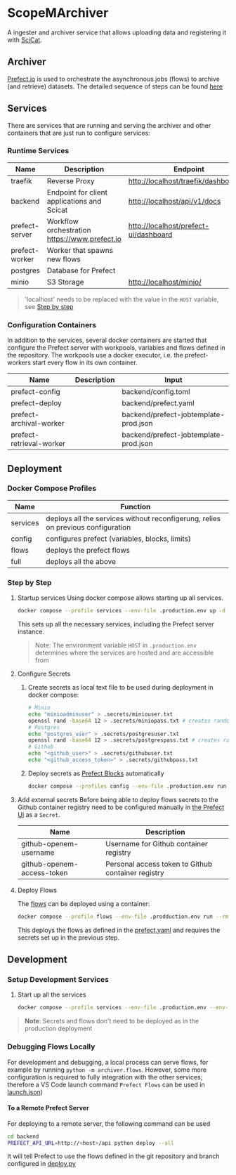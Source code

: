 # ScopeMArchiver

A ingester and archiver service that allows uploading data and registering it with [SciCat](https://scicatproject.github.io).

## Archiver

[Prefect.io](prefect.io) is used to orchestrate the asynchronous jobs (flows) to archive (and retrieve) datasets. The detailed sequence of steps can be found [here](./backend/archiver/readMe.md)

## Services

There are services that are running and serving the archiver and other containers that are just run to configure services:

### Runtime Services

| Name           | Description                                     | Endpoint                                |
| -------------- | ----------------------------------------------- | --------------------------------------- |
| traefik        | Reverse Proxy                                   | <http://localhost/traefik/dashboard/#/> |
| backend        | Endpoint for client applications and Scicat     | <http://localhost/api/v1/docs>          |
| prefect-server | Workflow orchestration <https://www.prefect.io> | <http://localhost/prefect-ui/dashboard> |
| prefect-worker | Worker that spawns new flows                    |                                         |
| postgres       | Database for Prefect                            |                                         |
| minio          | S3 Storage                                      | <http://localhost/minio/>               |

> 'localhost' needs to be replaced with the value in the `HOST` variable, see [Step by step](#step-by-step)

### Configuration Containers

In addition to the services, several docker containers are started that configure the Prefect server with workpools, variables and flows defined in the repository. The workpools use a docker executor, i.e. the prefect-workers start every flow in its own container.

| Name                     | Description | Input                                 |
| ------------------------ | ----------- | ------------------------------------- |
| prefect-config           |             | backend/config.toml                   |
| prefect-deploy           |             | backend/prefect.yaml                  |
| prefect-archival-worker  |             | backend/prefect-jobtemplate-prod.json |
| prefect-retrieval-worker |             | backend/prefect-jobtemplate-prod.json |

## Deployment

### Docker Compose Profiles

| Name     | Function                                                                         |
| -------- | -------------------------------------------------------------------------------- |
| services | deploys all the services without reconfigerung, relies on previous configuration |
| config   | configures prefect (variables, blocks, limits)                                   |
| flows    | deploys the prefect flows                                                        |
| full     | deploys all the above                                                            |

### Step by Step

1. Startup services
    Using docker compose allows starting up all services.

    ```bash
    docker compose --profile services --env-file .production.env up -d
    ```
  
    This sets up all the necessary services, including the Prefect server instance.

    > Note:  The environment variable `HOST` in `.production.env` determines where the services are hosted and are accessible from

1. Configure Secrets
    1. Create secrets as local text file to be used during deployment in docker compose:

        ```bash
        # Minio
        echo "minioadminuser" > .secrets/miniouser.txt
        openssl rand -base64 12 > .secrets/miniopass.txt # creates random string
        # Postgres
        echo "postgres_user" > .secrets/postgresuser.txt
        openssl rand -base64 12 > .secrets/postgrespass.txt # creates random string
        # Github
        echo "<github_user>" > .secrets/githubuser.txt
        echo "<github_access_token>" > .secrets/githubpass.txt

        ```

    1. Deploy secrets as [Prefect Blocks](https://docs.prefect.io/latest/concepts/blocks/) automatically

        ```bash
        docker compose --profiles config --env-file .production.env run --rm
        ```

1. Add external secrets
    Before being able to deploy flows secrets to the Github container registry need to be configured manually in [the Prefect UI](https://docs.prefect.io/latest/concepts/blocks/) as a `Secret`.

    | Name                       | Description                                        |
    | -------------------------- | -------------------------------------------------- |
    | github-openem-username     | Username for Github container registry             |
    | github-openem-access-token | Personal access token to Github container registry |

1. Deploy Flows

    The [flows](../backend/archiver/flows/__init__.py) can be deployed using a container:

    ```bash
    docker compose --profile flows --env-file .prodduction.env run --rm
    ```

    This deploys the flows as defined in the [prefect.yaml](https://github.com/SwissOpenEM/ScopeMArchiver/backend/prefect.yaml) and requires the secrets set up in the previous step.


## Development

### Setup Development Services

1. Start up all the services

    ```bash
    docker compose --profile services --env-file .production.env --env-file .development.env up -d
    ```

> **Note**: Secrets and flows don't need to be deployed as in the production deployment 

### Debugging Flows Locally

For development and debugging, a local process can serve flows, for example by running `python -m archiver.flows`. However, some more configuration is required to fully integration with the other services; therefore a VS Code launch command `Prefect Flows` can be used in [launch.json](./backend/.vscode/launch.json))

#### To a Remote Prefect Server

For deploying to a remote server, the following command can be used

```bash
cd backend
PREFECT_API_URL=http://<host>/api python deploy --all
```

It will tell Prefect to use the flows defined in the git repository and branch configured in [deploy.py](./backend/archiver/deploy.py)
